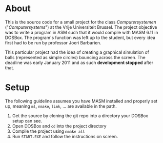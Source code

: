 # About

This is the source code for a small project for the class *Computersystemen*
("*Computersystems*") at the Vrije Universiteit Brussel. The project objective
was to write a program in ASM such that it would compile with MASM 6.11 in DOSBox.
The program's function was left up to the student, but every idea first had
to be run by professor Joeri Barbarien.

This particular project had the idea of creating a graphical simulation of balls
(represented as simple circles) bouncing across the screen. The deadline was early
January 2011 and as such **development stopped** after that.

# Setup

The following guideline assumes you have MASM installed and properly
set up, meaning `ml`, `nmake`, `link`, ... are available in the path.

1. Get the source by cloning the git repo into a directory your DOSBox setup can see.
2. Open DOSBox and `cd` into the project directory
3. Compile the project using `nmake all`
4. Run `START.EXE` and follow the instructions on screen.
